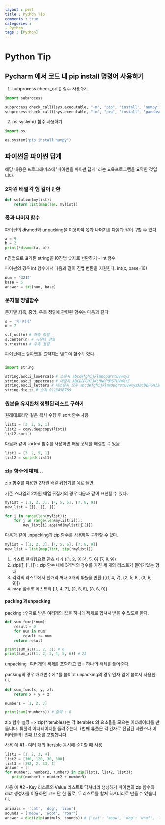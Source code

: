 ```yaml
---
layout : post
title : Python Tip
comments : true
categories : 
- Python
tags : [Python]
---
```

# Python Tip


## Pycharm 에서 코드 내 pip install 명령어 사용하기 

1. subprocess.check_call() 함수 사용하기
```python
import subprocess

subprocess.check_call([sys.executable, "-m", "pip", "install", 'numpy'])
subprocess.check_call([sys.executable, "-m", "pip", "install", 'pandas==1.3.5'])

```

2. os.system() 함수 사용하기
```python
import os

os.system("pip install numpy")

```


## 파이썬을 파이썬 답게

해당 내용은 프로그래머스에 '파이썬을 파이썬 답게' 라는 교육프로그램을 요약한 것입니다.

### 2차원 배열 각 행 길이 반환

```Python
def solution(mylist):
    return list(map(len, mylist))
```


### 몫과 나머지 함수

파이썬의 divmod와 unpacking을 이용하여 몫과 나머지를 다음과 같이 구할 수 있다.

```Python
a = 9
b = 2
print(*divmod(a, b))
```

n진법으로 표기된 string을 10진법 숫자로 변환하기 - int 함수

파이썬의 경우 int 함수에서 다음과 같이 진법 변환을 지원한다.
 int(x, base=10)
 
```Python
num = '3212'
base = 5
answer = int(num, base)
```

### 문자열 정렬함수

문자열 좌측, 중앙, 우측 정렬에 관련된 함수는 다음과 같다.

```Python
s = '가나다라'
n = 7

s.ljust(n) # 좌측 정렬
s.center(n) # 가운데 정렬
s.rjust(n) # 우측 정렬

```

파이썬에는 알파벳을 출력하는 별도의 함수가 있다.

```Python

import string 

string.ascii_lowercase # 소문자 abcdefghijklmnopqrstuvwxyz
string.ascii_uppercase # 대문자 ABCDEFGHIJKLMNOPQRSTUVWXYZ
string.ascii_letters # 대소문자 모두 abcdefghijklmnopqrstuvwxyzABCDEFGHIJKLMNOPQRSTUVWXYZ
string.digits # 숫자 0123456789

```

### 원본을 유지한채 정렬된 리스트 구하기

원래대로라면 깊은 복사 수행 후 sort 함수 사용


```Python
list1 = [3, 2, 5, 1]
list2 = copy.deepcopy(list1)
list2.sort()
```

다음과 같이 sorted 함수를 사용하면 해당 문제를 해결할 수 있음
```Python
list1 = [3, 2, 5, 1]
list2 = sorted(list1)
```


### zip 함수에 대해...

zip 함수를 이용한 2차원 배열 뒤집기를 예로 들면,

기존 스타일의 2차원 배열 뒤집기의 경우 다음과 같이 표현될 수 있다.

```Python
mylist = [[1, 2, 3], [4, 5, 6], [7, 8, 9]]
new_list = [[], [], []]

for i in range(len(mylist)):
    for j in range(len(mylist[i])):
        new_list[i].append(mylist[j][i])

```

다음과 같이 unpacking과 zip 함수를 사용하여 구현할 수 있다.
```Python
mylist = [[1, 2, 3], [4, 5, 6], [7, 8, 9]]
new_list = list(map(list, zip(*mylist)))
```

1. 리스트 언패킹으로 괄호 제거
([1, 2, 3] [4, 5, 6] [7, 8, 9])
2. zip([], [], []) : zip 함수 내에 3개씩의 정수를 가진 세 개의 리스트가 들어가있는 형태
3. 각각의 리스트에서 한개씩 꺼내 3개의 튜플을 반환
([(1, 4, 7), (2, 5, 8), (3, 6, 9)])
4. map 함수로 리스트화
[[1, 4, 7], [2, 5, 8], [3, 6, 9]]

#### packing 과 unpacking

packing : 인자로 받은 여러개의 값을 하나의 객체로 합쳐서 받을 수 있도록 한다.

```Python
def sum_func(*num):
    result = 0
    for num in num:
        result += num
    return result

print(sum_all(1, 2, 3)) # 6
print(sum_all(1, 2, 3, 4, 5, 6)) # 21
```

unpacking : 여러개의 객체를 포함하고 있는 하나의 객체를 풀어준다.

packing의 경우 매개변수에 *를 붙이고 unpacking의 경우 인자 앞에 붙여서 사용한다.

```Python
def sum_func(x, y, z):
    return x + y + z

numbers = [1, 2, 3]

print(sum(*numbers)) # 출력 : 6
```

zip 함수 설명
=> zip(*iterables)는 각 iterables 의 요소들을 모으는 이터레이터를 만듭니다.
튜플의 이터레이터를 돌려주는데, i 번째 튜플은 각 인자로 전달된 시퀀스나 이터러블의 i 번째 요소를 포함합니다.

사용 예 #1 - 여러 개의 Iterable 동시에 순회할 때 사용

```Python
list1 = [1, 2, 3, 4]
list2 = [100, 120, 30, 300]
list3 = [392, 2, 33, 1]
answer = []
for number1, number2, number3 in zip(list1, list2, list3):
   print(number1 + number2 + number3)
```

사용 예 #2 - Key 리스트와 Value 리스트로 딕셔너리 생성하기
파이썬의 zip 함수와 dict 생성자를 이용하면 코드 단 한 줄로, 두 리스트를 합쳐 딕셔너리로 만들 수 있습니다.

```Python
animals = ['cat', 'dog', 'lion']
sounds = ['meow', 'woof', 'roar']
answer = dict(zip(animals, sounds)) # {'cat': 'meow', 'dog': 'woof', 'lion': 'roar'}
```